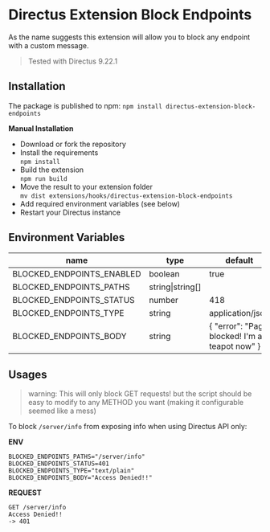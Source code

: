 # Directus Extension Block Endpoints
As the name suggests this extension will allow you to block any endpoint with a custom message.

> Tested with Directus 9.22.1

## Installation

The package is published to npm:
`npm install directus-extension-block-endpoints`

**Manual Installation**
- Download or fork the repository
- Install the requirements\
  `npm install`
- Build the extension\
  `npm run build`
- Move the result to your extension folder\
  `mv dist extensions/hooks/directus-extension-block-endpoints`
- Add required environment variables (see below)
- Restart your Directus instance

## Environment Variables
| name                      | type             | default                                        | example            |
|---------------------------|------------------|------------------------------------------------|--------------------|
| BLOCKED_ENDPOINTS_ENABLED | boolean          | true                                           |                    |
| BLOCKED_ENDPOINTS_PATHS   | string\|string[] |                                                | /server/info,/test |
| BLOCKED_ENDPOINTS_STATUS  | number           | 418                                            | 401                |
| BLOCKED_ENDPOINTS_TYPE    | string           | application/json                               |                    |
| BLOCKED_ENDPOINTS_BODY    | string           | { "error": "Page blocked! I\'m a teapot now" } |                    |

## Usages

> warning: This will only block GET requests! but the script should be easy to modify to any METHOD you want (making it configurable seemed like a mess)

To block `/server/info` from exposing info when using Directus API only:

**ENV**
```
BLOCKED_ENDPOINTS_PATHS="/server/info"
BLOCKED_ENDPOINTS_STATUS=401
BLOCKED_ENDPOINTS_TYPE="text/plain"
BLOCKED_ENDPOINTS_BODY="Access Denied!!"
```
**REQUEST**
```
GET /server/info
Access Denied!!
-> 401
```
